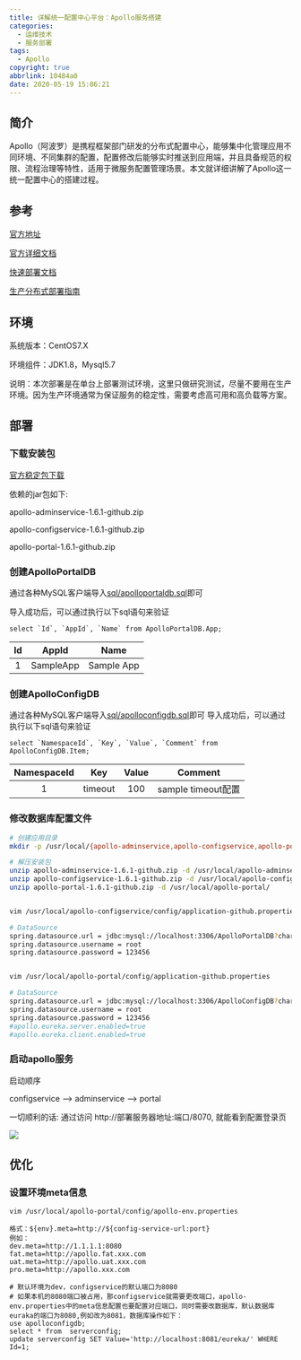 ```yaml
---
title: 详解统一配置中心平台：Apollo服务搭建
categories:
  - 运维技术
  - 服务部署
tags:
  - Apollo
copyright: true
abbrlink: 10484a0
date: 2020-05-19 15:06:21
---
```


## 简介

Apollo（阿波罗）是携程框架部门研发的分布式配置中心，能够集中化管理应用不同环境、不同集群的配置，配置修改后能够实时推送到应用端，并且具备规范的权限、流程治理等特性，适用于微服务配置管理场景。本文就详细讲解了Apollo这一统一配置中心的搭建过程。



## 参考

[官方地址](https://github.com/ctripcorp/apollo)

[官方详细文档](https://github.com/ctripcorp/apollo/wiki/Apollo%E9%85%8D%E7%BD%AE%E4%B8%AD%E5%BF%83%E4%BB%8B%E7%BB%8D)

[快速部署文档](https://github.com/ctripcorp/apollo/wiki/Quick-Start)

[生产分布式部署指南](https://github.com/ctripcorp/apollo/wiki/分布式部署指南)

<!--more-->

## 环境

系统版本：CentOS7.X

环境组件：JDK1.8，Mysql5.7

说明：本次部署是在单台上部署测试环境，这里只做研究测试，尽量不要用在生产环境。因为生产环境通常为保证服务的稳定性，需要考虑高可用和高负载等方案。



## 部署

### 下载安装包

[官方稳定包下载](https://github.com/ctripcorp/apollo/releases)

依赖的jar包如下:

apollo-adminservice-1.6.1-github.zip

apollo-configservice-1.6.1-github.zip

apollo-portal-1.6.1-github.zip  

### 创建ApolloPortalDB

通过各种MySQL客户端导入[sql/apolloportaldb.sql](https://github.com/nobodyiam/apollo-build-scripts/blob/master/sql/apolloportaldb.sql)即可

导入成功后，可以通过执行以下sql语句来验证

```mysql
select `Id`, `AppId`, `Name` from ApolloPortalDB.App;
```

|  Id  |   AppId   |    Name    |
| :--: | :-------: | :--------: |
|  1   | SampleApp | Sample App |

### 创建ApolloConfigDB

通过各种MySQL客户端导入[sql/apolloconfigdb.sql](https://github.com/nobodyiam/apollo-build-scripts/blob/master/sql/apolloconfigdb.sql)即可
导入成功后，可以通过执行以下sql语句来验证

```mysql
select `NamespaceId`, `Key`, `Value`, `Comment` from ApolloConfigDB.Item;
```

| NamespaceId |   Key   | Value |      Comment       |
| :---------: | :-----: | :---: | :----------------: |
|      1      | timeout |  100  | sample timeout配置 |

### 修改数据库配置文件

```bash
# 创建应用目录
mkdir -p /usr/local/{apollo-adminservice,apollo-configservice,apollo-portal}

# 解压安装包
unzip apollo-adminservice-1.6.1-github.zip -d /usr/local/apollo-adminservice/
unzip apollo-configservice-1.6.1-github.zip -d /usr/local/apollo-configservice/
unzip apollo-portal-1.6.1-github.zip -d /usr/local/apollo-portal/


vim /usr/local/apollo-configservice/config/application-github.properties

# DataSource
spring.datasource.url = jdbc:mysql://localhost:3306/ApolloPortalDB?characterEncoding=utf8
spring.datasource.username = root
spring.datasource.password = 123456


vim /usr/local/apollo-portal/config/application-github.properties

# DataSource
spring.datasource.url = jdbc:mysql://localhost:3306/ApolloConfigDB?characterEncoding=utf8
spring.datasource.username = root
spring.datasource.password = 123456
#apollo.eureka.server.enabled=true
#apollo.eureka.client.enabled=true
```

### 启动apollo服务

启动顺序

configservice -->   adminservice  -->  portal

一切顺利的话: 通过访问  http://部署服务器地址:端口/8070,  就能看到配置登录页

![](1.png)



## 优化

### 设置环境meta信息
```
vim /usr/local/apollo-portal/config/apollo-env.properties

格式：${env}.meta=http://${config-service-url:port}
例如：
dev.meta=http://1.1.1.1:8080
fat.meta=http://apollo.fat.xxx.com
uat.meta=http://apollo.uat.xxx.com
pro.meta=http://apollo.xxx.com

# 默认环境为dev，configservice的默认端口为8080
# 如果本机的8080端口被占用，那configservice就需要更改端口，apollo-env.properties中的meta信息配置也要配置对应端口，同时需要改数据库，默认数据库euraka的端口为8080,例如改为8081，数据库操作如下：
use apolloconfigdb;
select * from  serverconfig;
update serverconfig SET Value='http://localhost:8081/eureka/' WHERE Id=1;
```

